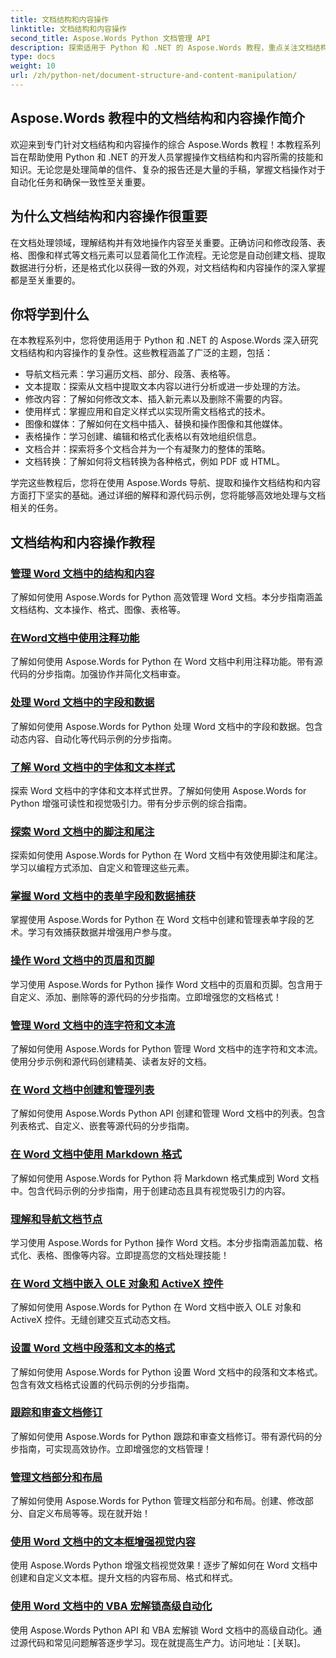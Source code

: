 ```yaml
---
title: 文档结构和内容操作
linktitle: 文档结构和内容操作
second_title: Aspose.Words Python 文档管理 API
description: 探索适用于 Python 和 .NET 的 Aspose.Words 教程，重点关注文档结构和内容操作。了解如何有效地导航、提取和修改文档元素。提供源代码示例。
type: docs
weight: 10
url: /zh/python-net/document-structure-and-content-manipulation/
---
```


## Aspose.Words 教程中的文档结构和内容操作简介

欢迎来到专门针对文档结构和内容操作的综合 Aspose.Words 教程！本教程系列旨在帮助使用 Python 和 .NET 的开发人员掌握操作文档结构和内容所需的技能和知识。无论您是处理简单的信件、复杂的报告还是大量的手稿，掌握文档操作对于自动化任务和确保一致性至关重要。

## 为什么文档结构和内容操作很重要

在文档处理领域，理解结构并有效地操作内容至关重要。正确访问和修改段落、表格、图像和样式等文档元素可以显着简化工作流程。无论您是自动创建文档、提取数据进行分析，还是格式化以获得一致的外观，对文档结构和内容操作的深入掌握都是至关重要的。

## 你将学到什么

在本教程系列中，您将使用适用于 Python 和 .NET 的 Aspose.Words 深入研究文档结构和内容操作的复杂性。这些教程涵盖了广泛的主题，包括：

- 导航文档元素：学习遍历文档、部分、段落、表格等。
- 文本提取：探索从文档中提取文本内容以进行分析或进一步处理的方法。
- 修改内容：了解如何修改文本、插入新元素以及删除不需要的内容。
- 使用样式：掌握应用和自定义样式以实现所需文档格式的技术。
- 图像和媒体：了解如何在文档中插入、替换和操作图像和其他媒体。
- 表格操作：学习创建、编辑和格式化表格以有效地组织信息。
- 文档合并：探索将多个文档合并为一个有凝聚力的整体的策略。
- 文档转换：了解如何将文档转换为各种格式，例如 PDF 或 HTML。

学完这些教程后，您将在使用 Aspose.Words 导航、提取和操作文档结构和内容方面打下坚实的基础。通过详细的解释和源代码示例，您将能够高效地处理与文档相关的任务。

## 文档结构和内容操作教程
### [管理 Word 文档中的结构和内容](./document-structure-content/)
了解如何使用 Aspose.Words for Python 高效管理 Word 文档。本分步指南涵盖文档结构、文本操作、格式、图像、表格等。 
### [在Word文档中使用注释功能](./document-comments/)
了解如何使用 Aspose.Words for Python 在 Word 文档中利用注释功能。带有源代码的分步指南。加强协作并简化文档审查。
### [处理 Word 文档中的字段和数据](./document-fields/)
了解如何使用 Aspose.Words for Python 处理 Word 文档中的字段和数据。包含动态内容、自动化等代码示例的分步指南。 
### [了解 Word 文档中的字体和文本样式](./document-fonts/)
探索 Word 文档中的字体和文本样式世界。了解如何使用 Aspose.Words for Python 增强可读性和视觉吸引力。带有分步示例的综合指南。
### [探索 Word 文档中的脚注和尾注](./document-footnotes-endnotes/)
探索如何使用 Aspose.Words for Python 在 Word 文档中有效使用脚注和尾注。学习以编程方式添加、自定义和管理这些元素。 
### [掌握 Word 文档中的表单字段和数据捕获](./document-form-fields/)
掌握使用 Aspose.Words for Python 在 Word 文档中创建和管理表单字段的艺术。学习有效捕获数据并增强用户参与度。 
### [操作 Word 文档中的页眉和页脚](./document-headers-footers/)
学习使用 Aspose.Words for Python 操作 Word 文档中的页眉和页脚。包含用于自定义、添加、删除等的源代码的分步指南。立即增强您的文档格式！
### [管理 Word 文档中的连字符和文本流](./document-hyphenation/)
了解如何使用 Aspose.Words for Python 管理 Word 文档中的连字符和文本流。使用分步示例和源代码创建精美、读者友好的文档。 
### [在 Word 文档中创建和管理列表](./document-lists/)
了解如何使用 Aspose.Words Python API 创建和管理 Word 文档中的列表。包含列表格式、自定义、嵌套等源代码的分步指南。 
### [在 Word 文档中使用 Markdown 格式](./document-markdown/)
了解如何使用 Aspose.Words for Python 将 Markdown 格式集成到 Word 文档中。包含代码示例的分步指南，用于创建动态且具有视觉吸引力的内容。 
### [理解和导航文档节点](./document-nodes/)
学习使用 Aspose.Words for Python 操作 Word 文档。本分步指南涵盖加载、格式化、表格、图像等内容。立即提高您的文档处理技能！
### [在 Word 文档中嵌入 OLE 对象和 ActiveX 控件](./document-ole-objects-active-x/)
 了解如何使用 Aspose.Words for Python 在 Word 文档中嵌入 OLE 对象和 ActiveX 控件。无缝创建交互式动态文档。
### [设置 Word 文档中段落和文本的格式](./document-paragraphs/)
了解如何使用 Aspose.Words for Python 设置 Word 文档中的段落和文本格式。包含有效文档格式设置的代码示例的分步指南。 
### [跟踪和审查文档修订](./document-revisions/)
了解如何使用 Aspose.Words for Python 跟踪和审查文档修订。带有源代码的分步指南，可实现高效协作。立即增强您的文档管理！
### [管理文档部分和布局](./document-sections/)
了解如何使用 Aspose.Words for Python 管理文档部分和布局。创建、修改部分、自定义布局等等。现在就开始！ 
### [使用 Word 文档中的文本框增强视觉内容](./document-textboxes/)
使用 Aspose.Words Python 增强文档视觉效果！逐步了解如何在 Word 文档中创建和自定义文本框。提升文档的内容布局、格式和样式。
### [使用 Word 文档中的 VBA 宏解锁高级自动化](./document-vba-macros/)
使用 Aspose.Words Python API 和 VBA 宏解锁 Word 文档中的高级自动化。通过源代码和常见问题解答逐步学习。现在就提高生产力。访问地址：[关联]。